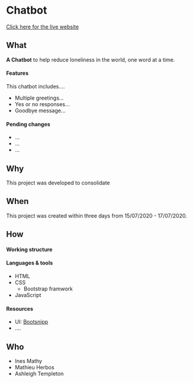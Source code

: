 # Chatbot

[Click here for the live website](...)

## What

__A Chatbot__ to help reduce loneliness in the world, one word at a time. 


#### Features

This chatbot includes.... 


* Multiple greetings...
* Yes or no responses...
* Goodbye message...


#### Pending changes

* ...
* ...
* ...


## Why

This project was developed to consolidate 

## When

This project was created within three days from 15/07/2020 - 17/07/2020. 



## How

#### Working structure



#### Languages & tools

* HTML
* CSS
  * Bootstrap framwork
* JavaScript

#### Resources

* UI: [Bootsnipp](https://bootsnipp.com/snippets/1ea0N)
* ....


## Who

* Ines Mathy
* Mathieu Herbos
* Ashleigh Templeton




